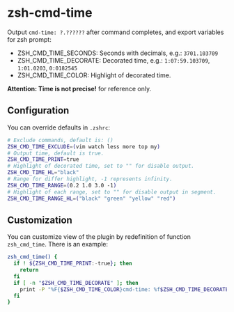 # zsh-cmd-time
Output `cmd-time: ?.??????` after command completes,
and export variables for zsh prompt:
*   ZSH_CMD_TIME_SECONDS:   Seconds with decimals, e.g.: `3701.103709`
*   ZSH_CMD_TIME_DECORATE:  Decorated time, e.g.: `1:07:59.103709`, `1:01.0203`, `0:0182545`
*   ZSH_CMD_TIME_COLOR:     Highlight of decorated time.

**Attention: Time is not precise!** for reference only.

## Configuration
You can override defaults in `.zshrc`:
```bash
# Exclude commands, default is: ()
ZSH_CMD_TIME_EXCLUDE=(vim watch less more top my)
# Output time, default is true.
ZSH_CMD_TIME_PRINT=true
# Highlight of decorated time, set to "" for disable output.
ZSH_CMD_TIME_HL="black"
# Range for differ highlight, -1 represents infinity.
ZSH_CMD_TIME_RANGE=(0.2 1.0 3.0 -1)
# Highlight of each range, set to "" for disable output in segment.
ZSH_CMD_TIME_RANGE_HL=("black" "green" "yellow" "red")
```

## Customization
You can customize view of the plugin by redefinition of function `zsh_cmd_time`. 
There is an example:
```bash
zsh_cmd_time() {
  if ! ${ZSH_CMD_TIME_PRINT:-true}; then
    return
  fi
  if [ -n "$ZSH_CMD_TIME_DECORATE" ]; then
    print -P "%F{$ZSH_CMD_TIME_COLOR}cmd-time: %f$ZSH_CMD_TIME_DECORATE"
  fi
}
```

